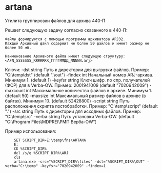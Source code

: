 # artana
Утилита группировки файлов для архива 440-П

Решает следующую задачу согласно сказанного в 440-П:

	Файлы формируются с помощью программы архиватора ARJ32.
	Каждый Архивный файл содержит не более 50 файлов и имеет размер не более 50 мб.

	Наименование Архивного файла имеет следующую структуру:
	<AFN_SSSSSSS_RRRRRRR_ГГГГММДД_NNNNN.arj>

Ключи:
  -dst string
        Путь к директории для выгрузки файлов. Пример: "C:\temp\dst" (default ".\\out")
  -findex int
        Начальный номер ARJ-архива. Минимум 1. (default 1)
  -keyfsr string
        Ключ шифр. по спр. получателей (ФСР) для  в Verba-OW. Пример: 2001941009 (default "7020942009")
  -maxcount int
        Максимальное количество файлов в архиве. Минимум 1. (default 50)
  -maxsize int
        Максимальный размер файлов в архиве (в байтах). Минимум 10. (default 52428800)
  -script string
        Путь расположения скрипта постобработки. Пример: "C:\temp\script" (default ".")
  -src string
        Путь к директории для исходных файлов. Пример: "C:\temp\src"
  -verba string
        Путь установки Verba-OW. (default "C:\\Program Files\\MDPREI\\РМП Верба-OW")

Пример использования:

		SET SCRIPT_DIR=E:\temp\fns\ARTANA
		E:
		CD %SCRIPT_DIR%
		del /s/q %SCRIPT_DIR%\ARJ
		cls
		artana.exe -src="%SCRIPT_DIR%\files" -dst="%SCRIPT_DIR%\OUT" -verba="C:\temp" -keyfsr="7020942009" -findex=1
